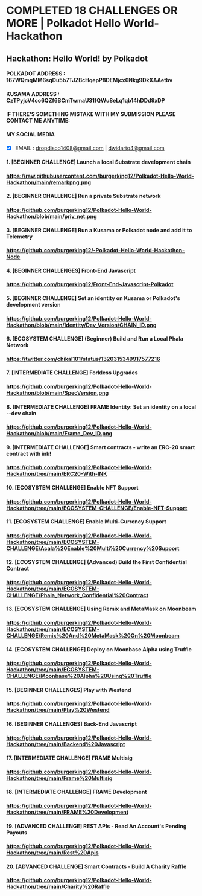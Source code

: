 # COMPLETED 18 CHALLENGES OR MORE | Polkadot Hello World-Hackathon
## Hackathon: Hello World! by Polkadot
#### POLKADOT ADDRESS : 167WQmqMM6sqDu5b7TJZBcHqepP8DEMjcx6Nkg9DkXAAetbv
#### KUSAMA ADDRESS : CzTPyjcV4co6QZf6BCmTwmaU31fQWu8eLq1qb14hDDd9xDP
#### IF THERE'S SOMETHING MISTAKE WITH MY SUBMISSION PLEASE CONTACT ME ANYTIME:
#### MY SOCIAL MEDIA

- [X] EMAIL : dropdisco1408@gmail.com | dwidarto4@gmail.com


 
#### 1. [BEGINNER CHALLENGE] Launch a local Substrate development chain
#### https://raw.githubusercontent.com/burgerking12/Polkadot-Hello-World-Hackathon/main/remarkpng.png

#### 2. [BEGINNER CHALLENGE] Run a private Substrate network
#### https://github.com/burgerking12/Polkadot-Hello-World-Hackathon/blob/main/priv_net.png

#### 3. [BEGINNER CHALLENGE] Run a Kusama or Polkadot node and add it to Telemetry
#### https://github.com/burgerking12/-Polkadot-Hello-World-Hackathon-Node

#### 4. [BEGINNER CHALLENGES] Front-End Javascript
#### https://github.com/burgerking12/Front-End-Javascript-Polkadot

#### 5. [BEGINNER CHALLENGE] Set an identity on Kusama or Polkadot's development version
#### https://github.com/burgerking12/Polkadot-Hello-World-Hackathon/blob/main/Identity/Dev_Version/CHAIN_ID.png

#### 6. [ECOSYSTEM CHALLENGE] (Beginner) Build and Run a Local Phala Network
#### https://twitter.com/chikal101/status/1320315349917577216

#### 7. [INTERMEDIATE CHALLENGE] Forkless Upgrades
#### https://github.com/burgerking12/Polkadot-Hello-World-Hackathon/blob/main/SpecVersion.png

#### 8. [INTERMEDIATE CHALLENGE] FRAME Identity: Set an identity on a local --dev chain
#### https://github.com/burgerking12/Polkadot-Hello-World-Hackathon/blob/main/Frame_Dev_ID.png

#### 9. [INTERMEDIATE CHALLENGE] Smart contracts - write an ERC-20 smart contract with ink!
#### https://github.com/burgerking12/Polkadot-Hello-World-Hackathon/tree/main/ERC20-With-INK

#### 10. [ECOSYSTEM CHALLENGE] Enable NFT Support
#### https://github.com/burgerking12/Polkadot-Hello-World-Hackathon/tree/main/ECOSYSTEM-CHALLENGE/Enable-NFT-Support

#### 11. [ECOSYSTEM CHALLENGE] Enable Multi-Currency Support
#### https://github.com/burgerking12/Polkadot-Hello-World-Hackathon/tree/main/ECOSYSTEM-CHALLENGE/Acala%20Enable%20Multi%20Currency%20Support

#### 12. [ECOSYSTEM CHALLENGE] (Advanced) Build the First Confidential Contract
#### https://github.com/burgerking12/Polkadot-Hello-World-Hackathon/tree/main/ECOSYSTEM-CHALLENGE/Phala_Network_Confidential%20Contract

#### 13. [ECOSYSTEM CHALLENGE] Using Remix and MetaMask on Moonbeam
#### https://github.com/burgerking12/Polkadot-Hello-World-Hackathon/tree/main/ECOSYSTEM-CHALLENGE/Remix%20And%20MetaMask%20On%20Moonbeam

#### 14. [ECOSYSTEM CHALLENGE] Deploy on Moonbase Alpha using Truffle
#### https://github.com/burgerking12/Polkadot-Hello-World-Hackathon/tree/main/ECOSYSTEM-CHALLENGE/Moonbase%20Alpha%20Using%20Truffle

#### 15. [BEGINNER CHALLENGES] Play with Westend
#### https://github.com/burgerking12/Polkadot-Hello-World-Hackathon/tree/main/Play%20Westend

#### 16. [BEGINNER CHALLENGES] Back-End Javascript
#### https://github.com/burgerking12/Polkadot-Hello-World-Hackathon/tree/main/Backend%20Javascript

#### 17. [INTERMEDIATE CHALLENGE] FRAME Multisig
#### https://github.com/burgerking12/Polkadot-Hello-World-Hackathon/tree/main/Frame%20Multisig

#### 18. [INTERMEDIATE CHALLENGE] FRAME Development
#### https://github.com/burgerking12/Polkadot-Hello-World-Hackathon/tree/main/FRAME%20Development

#### 19. [ADVANCED CHALLENGE] REST APIs - Read An Account's Pending Payouts
#### https://github.com/burgerking12/Polkadot-Hello-World-Hackathon/tree/main/Rest%20Apis

#### 20. [ADVANCED CHALLENGE] Smart Contracts - Build A Charity Raffle
#### https://github.com/burgerking12/Polkadot-Hello-World-Hackathon/tree/main/Charity%20Raffle
